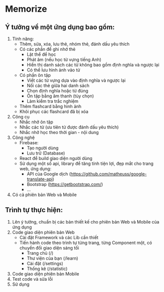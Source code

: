 # Memorize

## Ý tưởng về một ứng dụng bao gồm:

1. Tính năng:
    - Thêm, sửa, xóa, lưu thẻ, nhóm thẻ, đánh dấu yêu thích
    - Có các phần để ghi nhớ thẻ
        - Lật thể để học
        - Phát âm (nếu học từ vựng tiếng Anh)
        - Hiển thị danh sách các từ không bao gồm định nghĩa và ngược lại
        - Có thể lưu hình ảnh vảo từ
    - Có phần ôn tập
        - Viết các từ vựng dựa vào định nghĩa và ngược lại
        - Nối các thẻ giữa hai danh sách
        - Chọn định nghĩa hoặc từ đúng
        - Ôn tập bằng âm thanh (tùy chọn)
        - Làm kiểm tra trắc nghiệm
    - Thêm flashcard bằng hình ảnh
    - Khôi phục các flashcard đã bị xóa
2. Công cụ
    - Nhắc nhở ôn tập
    - Nhắc các từ (ưu tiên từ được đánh dấu yêu thích)
    - Nhắc nhở học theo thời gian - nội dung
3. Công nghệ
    - Firebase:
        - Tạo người dùng
        - Lưu trữ (Database)
    - React để build giao diện người dùng
    - Sử dụng một số api, library để tăng tính tiện lợi, đẹp mắt cho trang web, ứng dụng:
        - API của Google dịch (https://github.com/matheuss/google-translate-api)
        - Bootstrap (https://getbootstrap.com/)
        - ...
4. Có cả phiên bản Web và Mobile

## Trình tự thực hiện:

1. Lên ý tưởng, chuẩn bị các bản thiết kế cho phiên bản Web và Mobile của ứng dụng
2. Code giao diện phiên bản Web
    - Cài đặt Framework và các Lib cần thiết
    - Tiến hành code theo trình tự từng trang, từng Component một, có chuyển đổi giao diện sáng tối
        - Trang chủ (/)
        - Thư viện của bạn (/learn)
        - Cài đặt (/settings)
        - Thống kê (/statistic)
3. Code giao diện phiên bản Mobile
4. Test code và sửa lỗi
5. Sử dụng
